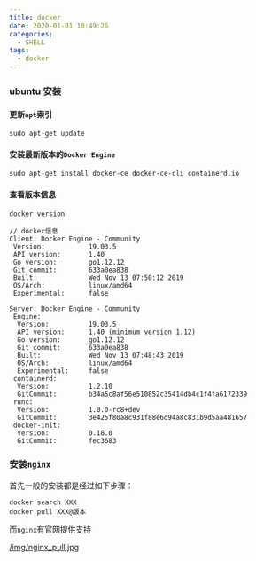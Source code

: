 ```yaml
---
title: docker
date: 2020-01-01 10:49:26
categories:
  - SHELL
tags:
  - docker
---
```


### ubuntu 安装

#### 更新`apt`索引

```
sudo apt-get update
```

#### 安装最新版本的`Docker Engine`

```
sudo apt-get install docker-ce docker-ce-cli containerd.io

```

#### 查看版本信息

```
docker version

// docker信息
Client: Docker Engine - Community
 Version:           19.03.5
 API version:       1.40
 Go version:        go1.12.12
 Git commit:        633a0ea838
 Built:             Wed Nov 13 07:50:12 2019
 OS/Arch:           linux/amd64
 Experimental:      false

Server: Docker Engine - Community
 Engine:
  Version:          19.03.5
  API version:      1.40 (minimum version 1.12)
  Go version:       go1.12.12
  Git commit:       633a0ea838
  Built:            Wed Nov 13 07:48:43 2019
  OS/Arch:          linux/amd64
  Experimental:     false
 containerd:
  Version:          1.2.10
  GitCommit:        b34a5c8af56e510852c35414db4c1f4fa6172339
 runc:
  Version:          1.0.0-rc8+dev
  GitCommit:        3e425f80a8c931f88e6d94a8c831b9d5aa481657
 docker-init:
  Version:          0.18.0
  GitCommit:        fec3683
```

### 安装`nginx`

首先一般的安装都是经过如下步骤：

```
docker search XXX
docker pull XXX@版本
```

而`nginx`有官网提供支持

[/img/nginx_pull.jpg](/img/nginx_pull.jpg)
